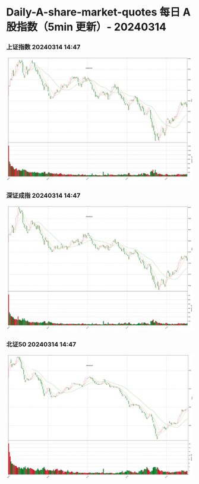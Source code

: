 
# Daily-A-share-market-quotes 每日 A 股指数（5min 更新）- 20240314

### 上证指数 20240314 14:47
![](./fig/2024/3/20240314-sh000001.png)

### 深证成指 20240314 14:47
![](./fig/2024/3/20240314-sz399001.png)

### 北证50 20240314 14:47
![](./fig/2024/3/20240314-bj899050.png)
